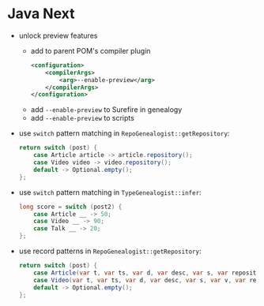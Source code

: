 # Java Next

* unlock preview features
	* add to parent POM's compiler plugin
		```xml
		<configuration>
			<compilerArgs>
				<arg>--enable-preview</arg>
			</compilerArgs>
		</configuration>
		```
	* add `--enable-preview` to Surefire in genealogy
	* add `--enable-preview` to scripts

* use `switch` pattern matching in `RepoGenealogist::getRepository`:

	```java
	return switch (post) {
		case Article article -> article.repository();
		case Video video -> video.repository();
		default -> Optional.empty();
	};
	```

* use `switch` pattern matching in `TypeGenealogist::infer`:

	```java
	long score = switch (post2) {
		case Article __ -> 50;
		case Video __ -> 90;
		case Talk __ -> 20;
	};
	```

* use record patterns in `RepoGenealogist::getRepository`:

	```java
	return switch (post) {
		case Article(var t, var ts, var d, var desc, var s, var repository, var c) -> repository;
		case Video(var t, var ts, var d, var desc, var s, var v, var repository) -> repository;
		default -> Optional.empty();
	};
	```
